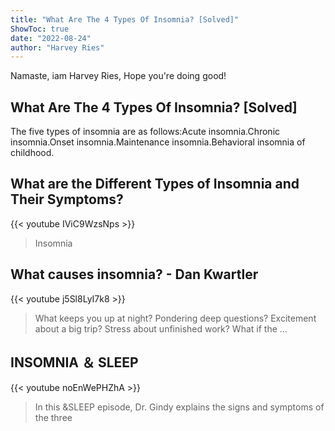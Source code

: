 ```yaml
---
title: "What Are The 4 Types Of Insomnia? [Solved]"
ShowToc: true 
date: "2022-08-24"
author: "Harvey Ries" 
---
```


Namaste, iam Harvey Ries, Hope you're doing good!
## What Are The 4 Types Of Insomnia? [Solved]
The five types of insomnia are as follows:Acute insomnia.Chronic insomnia.Onset insomnia.Maintenance insomnia.Behavioral insomnia of childhood.

## What are the Different Types of Insomnia and Their Symptoms?
{{< youtube IViC9WzsNps >}}
>Insomnia

## What causes insomnia? - Dan Kwartler
{{< youtube j5Sl8LyI7k8 >}}
>What keeps you up at night? Pondering deep questions? Excitement about a big trip? Stress about unfinished work? What if the ...

## INSOMNIA ＆ SLEEP
{{< youtube noEnWePHZhA >}}
>In this &SLEEP episode, Dr. Gindy explains the signs and symptoms of the three 

